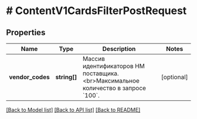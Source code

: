 # # ContentV1CardsFilterPostRequest

## Properties

Name | Type | Description | Notes
------------ | ------------- | ------------- | -------------
**vendor_codes** | **string[]** | Массив идентификаторов НМ поставщика. &lt;br&gt;Максимальное количество в запросе &#x60;100&#x60;. | [optional]

[[Back to Model list]](../../README.md#models) [[Back to API list]](../../README.md#endpoints) [[Back to README]](../../README.md)
